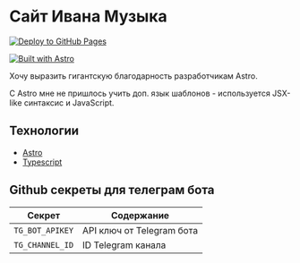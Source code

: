 # Сайт Ивана Музыка

[![Deploy to GitHub Pages](https://github.com/SeryiBaran/seryibaran.github.io/actions/workflows/deploy.yml/badge.svg)](https://github.com/SeryiBaran/seryibaran.github.io/actions/workflows/deploy.yml)

[![Built with Astro](https://astro.badg.es/v1/built-with-astro.svg)](https://astro.build)

Хочу выразить гигантскую благодарность разработчикам Astro.

С Astro мне не пришлось учить доп. язык шаблонов - используется JSX-like синтаксис и JavaScript.

## Технологии

- [Astro](https://astro.build/)
- [Typescript](https://www.typescriptlang.org/)

## Github секреты для телеграм бота

| Секрет          | Содержание                |
| --------------- | ------------------------- |
| `TG_BOT_APIKEY` | API ключ от Telegram бота |
| `TG_CHANNEL_ID` | ID Telegram канала        |
